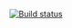 [![Build status](https://ci.appveyor.com/api/projects/status/c177rud1ocjr70bh/branch/main?svg=true)](https://ci.appveyor.com/project/DmitriRomanov86/pattern1-1/branch/main)
